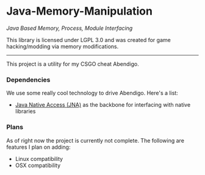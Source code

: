 # Java-Memory-Manipulation
_Java Based Memory, Process, Module Interfacing_

This library is licensed under LGPL 3.0 and was created for game hacking/modding via memory modifications.

---

This project is a utility for my CSGO cheat Abendigo.

### Dependencies

We use some really cool technology to drive Abendigo. Here's a list:

- [Java Native Access (JNA)](https://github.com/java-native-access/jna) as the backbone for interfacing with native libraries

### Plans

As of right now the project is currently not complete. The following are features I plan on adding:
 - Linux compatibility
 - OSX compatibility